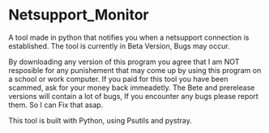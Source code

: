 # Netsupport_Monitor
A tool made in python that notifies you when a netsupport connection is established.
The tool is currently in Beta Version, Bugs may occur.

By downloading any version of this program you agree that I am NOT resposible for any punishement that may come up by using this program on a school or work computer.
If you paid for this tool you have been scammed, ask for your money back immeadetly.
The Bete and prerelease versions will contain a lot of bugs, If you encounter any bugs please report them. So I can Fix that asap.

This tool is built with Python, using Psutils and pystray.
